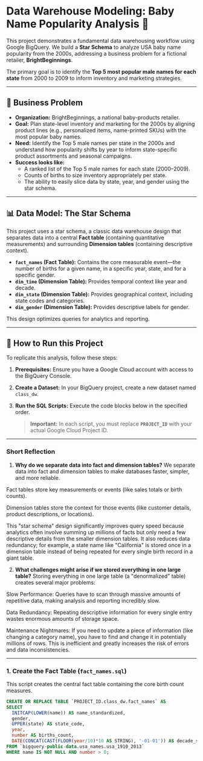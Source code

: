 # Data Warehouse Modeling: Baby Name Popularity Analysis 👶

This project demonstrates a fundamental data warehousing workflow using Google BigQuery. We build a **Star Schema** to analyze USA baby name popularity from the 2000s, addressing a business problem for a fictional retailer, **BrightBeginnings**.

The primary goal is to identify the **Top 5 most popular male names for each state** from 2000 to 2009 to inform inventory and marketing strategies.

---

## 🎯 Business Problem

* **Organization:** BrightBeginnings, a national baby-products retailer.
* **Goal:** Plan state-level inventory and marketing for the 2000s by aligning product lines (e.g., personalized items, name-printed SKUs) with the most popular baby names.
* **Need:** Identify the Top 5 male names per state in the 2000s and understand how popularity shifts by year to inform state-specific product assortments and seasonal campaigns.
* **Success looks like:**
    * A ranked list of the Top 5 male names for each state (2000–2009).
    * Counts of births to size inventory appropriately per state.
    * The ability to easily slice data by state, year, and gender using the star schema.

---

## 📊 Data Model: The Star Schema

This project uses a star schema, a classic data warehouse design that separates data into a central **Fact table** (containing quantitative measurements) and surrounding **Dimension tables** (containing descriptive context).

* **`fact_names` (Fact Table):** Contains the core measurable event—the number of births for a given name, in a specific year, state, and for a specific gender.
* **`dim_time` (Dimension Table):** Provides temporal context like year and decade.
* **`dim_state` (Dimension Table):** Provides geographical context, including state codes and categories.
* **`dim_gender` (Dimension Table):** Provides descriptive labels for gender.

This design optimizes queries for analytics and reporting.


---

## 🚀 How to Run this Project

To replicate this analysis, follow these steps:

1.  **Prerequisites:** Ensure you have a Google Cloud account with access to the BigQuery Console.

2.  **Create a Dataset:** In your BigQuery project, create a new dataset named `class_dw`.

3.  **Run the SQL Scripts:** Execute the code blocks below in the specified order.

    > **Important:** In each script, you must replace **`PROJECT_ID`** with your actual Google Cloud Project ID.

---

### Short Reflection 

1. **Why do we separate data into fact and dimension tables?** We separate data into fact and dimension tables to make databases faster, simpler, and more reliable.

Fact tables store key measurements or events (like sales totals or birth counts).

Dimension tables store the context for those events (like customer details, product descriptions, or locations).

This "star schema" design significantly improves query speed because analytics often involve summing up millions of facts but only need a few descriptive details from the smaller dimension tables. It also reduces data redundancy; for example, a state name like "California" is stored once in a dimension table instead of being repeated for every single birth record in a giant table.
   
2. **What challenges might arise if we stored everything in one large table?** Storing everything in one large table (a "denormalized" table) creates several major problems:

Slow Performance: Queries have to scan through massive amounts of repetitive data, making analysis and reporting incredibly slow. 

Data Redundancy: Repeating descriptive information for every single entry wastes enormous amounts of storage space.

Maintenance Nightmares: If you need to update a piece of information (like changing a category name), you have to find and change it in potentially millions of rows. This is inefficient and greatly increases the risk of errors and data inconsistencies.


---

### 1. Create the Fact Table (`fact_names.sql`)

This script creates the central fact table containing the core birth count measures.

```sql
CREATE OR REPLACE TABLE `PROJECT_ID.class_dw.fact_names` AS
SELECT
  INITCAP(LOWER(name)) AS name_standardized,
  gender,
  UPPER(state) AS state_code,
  year,
  number AS births_count,
  DATE(CONCAT(CAST(FLOOR(year/10)*10 AS STRING), '-01-01')) AS decade_start
FROM `bigquery-public-data.usa_names.usa_1910_2013`
WHERE name IS NOT NULL AND number > 0;

